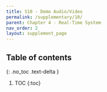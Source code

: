 ```yaml
---
title: S10 - Demo Audio/Video
permalink: /supplementary/10/
parent: Chapter 4 - Real-Time System
nav_order: 2
layout: supplement_page
---
```


## Table of contents
{: .no_toc .text-delta }

1. TOC
{:toc}